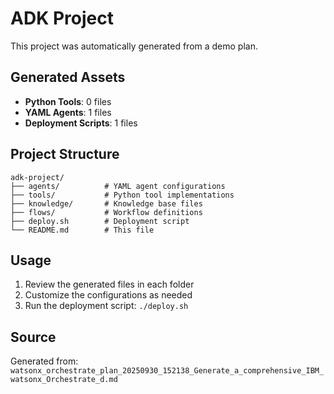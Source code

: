 # ADK Project

This project was automatically generated from a demo plan.

## Generated Assets

- **Python Tools**: 0 files
- **YAML Agents**: 1 files
- **Deployment Scripts**: 1 files

## Project Structure

```
adk-project/
├── agents/          # YAML agent configurations
├── tools/           # Python tool implementations
├── knowledge/       # Knowledge base files
├── flows/           # Workflow definitions
├── deploy.sh        # Deployment script
└── README.md        # This file
```

## Usage

1. Review the generated files in each folder
2. Customize the configurations as needed
3. Run the deployment script: `./deploy.sh`

## Source

Generated from: `watsonx_orchestrate_plan_20250930_152138_Generate_a_comprehensive_IBM_watsonx_Orchestrate_d.md`
